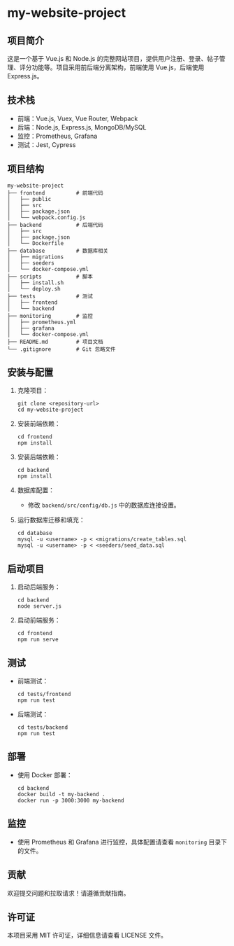 # my-website-project

## 项目简介
这是一个基于 Vue.js 和 Node.js 的完整网站项目，提供用户注册、登录、帖子管理、评分功能等。项目采用前后端分离架构，前端使用 Vue.js，后端使用 Express.js。

## 技术栈
- 前端：Vue.js, Vuex, Vue Router, Webpack
- 后端：Node.js, Express.js, MongoDB/MySQL
- 监控：Prometheus, Grafana
- 测试：Jest, Cypress

## 项目结构
```
my-website-project
├── frontend          # 前端代码
│   ├── public
│   ├── src
│   ├── package.json
│   └── webpack.config.js
├── backend           # 后端代码
│   ├── src
│   ├── package.json
│   └── Dockerfile
├── database          # 数据库相关
│   ├── migrations
│   ├── seeders
│   └── docker-compose.yml
├── scripts           # 脚本
│   ├── install.sh
│   └── deploy.sh
├── tests             # 测试
│   ├── frontend
│   └── backend
├── monitoring        # 监控
│   ├── prometheus.yml
│   ├── grafana
│   └── docker-compose.yml
├── README.md         # 项目文档
└── .gitignore        # Git 忽略文件
```

## 安装与配置
1. 克隆项目：
   ```
   git clone <repository-url>
   cd my-website-project
   ```

2. 安装前端依赖：
   ```
   cd frontend
   npm install
   ```

3. 安装后端依赖：
   ```
   cd backend
   npm install
   ```

4. 数据库配置：
   - 修改 `backend/src/config/db.js` 中的数据库连接设置。

5. 运行数据库迁移和填充：
   ```
   cd database
   mysql -u <username> -p < <migrations/create_tables.sql
   mysql -u <username> -p < <seeders/seed_data.sql
   ```

## 启动项目
1. 启动后端服务：
   ```
   cd backend
   node server.js
   ```

2. 启动前端服务：
   ```
   cd frontend
   npm run serve
   ```

## 测试
- 前端测试：
  ```
  cd tests/frontend
  npm run test
  ```

- 后端测试：
  ```
  cd tests/backend
  npm run test
  ```

## 部署
- 使用 Docker 部署：
  ```
  cd backend
  docker build -t my-backend .
  docker run -p 3000:3000 my-backend
  ```

## 监控
- 使用 Prometheus 和 Grafana 进行监控，具体配置请查看 `monitoring` 目录下的文件。

## 贡献
欢迎提交问题和拉取请求！请遵循贡献指南。

## 许可证
本项目采用 MIT 许可证，详细信息请查看 LICENSE 文件。